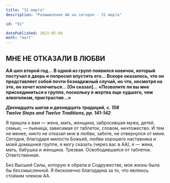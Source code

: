 ```yaml
---
title: "31 марта"
description: "Размышления АА на сегодня - 31 марта"

id: "91"

datePublished: 2023-05-04
moth: "mart"
---
```


## МНЕ НЕ ОТКАЗАЛИ В ЛЮБВИ

**АА шел второй год… В одной из групп появился новичок, который постучал в
дверь и попросил впустить его… Вскоре оказалось, что он представляет собой
почти безнадежный случай, но что, несмотря на это, он хочет излечиться… [Он
сказал]… «Позволите ли вы мне присоединиться к группе, поскольку я жертва еще
худшего, чем алкоголизм, пристрастия…»**

**_Двенадцать шагов и двенадцать традиций, с. 158  
Twelve Steps and Twelve Traditions, pp. 141-142_**

Я пришла к вам — жена, мать, женщина, забросившая мужа, детей, семью, —
пьяница, зависимая от таблеток, словом, ничтожество. И тем не менее, никто не
отказал мне в любви, заботе, не отвернулся от меня. Сегодня, благодаря милости
Божьей, любви хорошего наставника и моей домашней группе, я могу сказать
(через вас в АА), я — жена, мать, бабушка и женщина. Трезвая. Освободившаяся
от таблеток. Ответственная.

Без Высшей Силы, которую я обрела в Содружестве, моя жизнь была бы
бессмысленной. Я бесконечно благодарна за то, что являюсь стойким членом АА.
